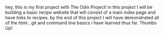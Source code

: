 hey, this is my first project with The Odin Project!
in this project I will be building a basic recipe website
that will consist of a main index page and have links to recipes.
by the end of this project I will have demonstrated all of the html , git and command line basics i have learned thus far.
Thumbs Up!